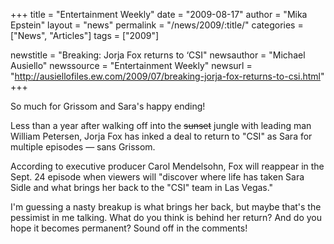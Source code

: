 +++
title = "Entertainment Weekly"
date = "2009-08-17"
author = "Mika Epstein"
layout = "news"
permalink = "/news/2009/:title/"
categories = ["News", "Articles"]
tags = ["2009"]

newstitle = "Breaking: Jorja Fox returns to &#8216;CSI"
newsauthor = "Michael Ausiello"
newssource = "Entertainment Weekly"
newsurl = "http://ausiellofiles.ew.com/2009/07/breaking-jorja-fox-returns-to-csi.html"
+++

So much for Grissom and Sara's happy ending!

Less than a year after walking off into the <s>sunset</s> jungle with leading man William Petersen, Jorja Fox has inked a deal to return to "CSI" as Sara for multiple episodes &#8212; sans Grissom.

According to executive producer Carol Mendelsohn, Fox will reappear in the Sept. 24 episode when viewers will "discover where life has taken Sara Sidle and what brings her back to the "CSI" team in Las Vegas."

I'm guessing a nasty breakup is what brings her back, but maybe that's the pessimist in me talking. What do you think is behind her return? And do you hope it becomes permanent? Sound off in the comments!  
